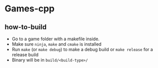 # Games-cpp

## how-to-build

- Go to a game folder with a makefile inside.
- Make sure `ninja`, `make` and `cmake` is installed
- Run `make` (or `make debug`) to make a debug build or `make release` for a release build
- Binary will be in `build/<build-type>/`
